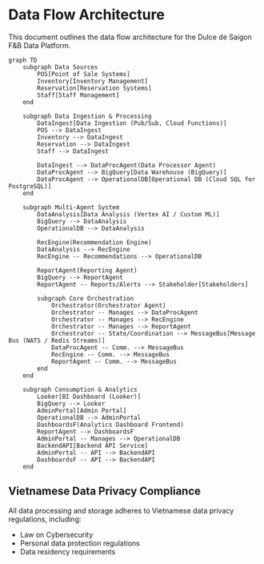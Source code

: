 # Data Flow Architecture

This document outlines the data flow architecture for the Dulce de Saigon F&B Data Platform.

```mermaid
graph TD
    subgraph Data Sources
        POS[Point of Sale Systems]
        Inventory[Inventory Management]
        Reservation[Reservation Systems]
        Staff[Staff Management]
    end

    subgraph Data Ingestion & Processing
        DataIngest[Data Ingestion (Pub/Sub, Cloud Functions)]
        POS --> DataIngest
        Inventory --> DataIngest
        Reservation --> DataIngest
        Staff --> DataIngest

        DataIngest --> DataProcAgent(Data Processor Agent)
        DataProcAgent --> BigQuery[Data Warehouse (BigQuery)]
        DataProcAgent --> OperationalDB[Operational DB (Cloud SQL for PostgreSQL)]
    end

    subgraph Multi-Agent System
        DataAnalysis[Data Analysis (Vertex AI / Custom ML)]
        BigQuery --> DataAnalysis
        OperationalDB --> DataAnalysis

        RecEngine(Recommendation Engine)
        DataAnalysis --> RecEngine
        RecEngine -- Recommendations --> OperationalDB

        ReportAgent(Reporting Agent)
        BigQuery --> ReportAgent
        ReportAgent -- Reports/Alerts --> Stakeholder[Stakeholders]

        subgraph Core Orchestration
            Orchestrator(Orchestrator Agent)
            Orchestrator -- Manages --> DataProcAgent
            Orchestrator -- Manages --> RecEngine
            Orchestrator -- Manages --> ReportAgent
            Orchestrator -- State/Coordination --> MessageBus[Message Bus (NATS / Redis Streams)]
            DataProcAgent -- Comm. --> MessageBus
            RecEngine -- Comm. --> MessageBus
            ReportAgent -- Comm. --> MessageBus
        end
    end

    subgraph Consumption & Analytics
        Looker[BI Dashboard (Looker)]
        BigQuery --> Looker
        AdminPortal[Admin Portal]
        OperationalDB --> AdminPortal
        DashboardsF(Analytics Dashboard Frontend)
        ReportAgent --> DashboardsF
        AdminPortal -- Manages --> OperationalDB
        BackendAPI[Backend API Service]
        AdminPortal -- API --> BackendAPI
        DashboardsF -- API --> BackendAPI
    end
```

## Vietnamese Data Privacy Compliance

All data processing and storage adheres to Vietnamese data privacy regulations, including:

- Law on Cybersecurity
- Personal data protection regulations
- Data residency requirements
